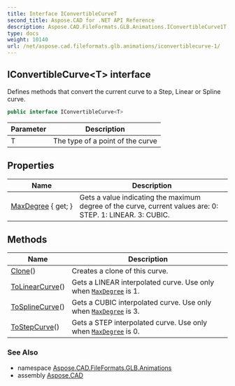 ```yaml
---
title: Interface IConvertibleCurveT
second_title: Aspose.CAD for .NET API Reference
description: Aspose.CAD.FileFormats.GLB.Animations.IConvertibleCurve1T interface. Defines methods that convert the current curve to a Step Linear or Spline curve
type: docs
weight: 10140
url: /net/aspose.cad.fileformats.glb.animations/iconvertiblecurve-1/
---
```

## IConvertibleCurve&lt;T&gt; interface

Defines methods that convert the current curve to a Step, Linear or Spline curve.

```csharp
public interface IConvertibleCurve<T>
```

| Parameter | Description |
| --- | --- |
| T | The type of a point of the curve |

## Properties

| Name | Description |
| --- | --- |
| [MaxDegree](../../aspose.cad.fileformats.glb.animations/iconvertiblecurve-1/maxdegree/) { get; } | Gets a value indicating the maximum degree of the curve, current values are: 0: STEP. 1: LINEAR. 3: CUBIC. |

## Methods

| Name | Description |
| --- | --- |
| [Clone](../../aspose.cad.fileformats.glb.animations/iconvertiblecurve-1/clone/)() | Creates a clone of this curve. |
| [ToLinearCurve](../../aspose.cad.fileformats.glb.animations/iconvertiblecurve-1/tolinearcurve/)() | Gets a LINEAR interpolated curve. Use only when [`MaxDegree`](./maxdegree/) is 1. |
| [ToSplineCurve](../../aspose.cad.fileformats.glb.animations/iconvertiblecurve-1/tosplinecurve/)() | Gets a CUBIC interpolated curve. Use only when [`MaxDegree`](./maxdegree/) is 3. |
| [ToStepCurve](../../aspose.cad.fileformats.glb.animations/iconvertiblecurve-1/tostepcurve/)() | Gets a STEP interpolated curve. Use only when [`MaxDegree`](./maxdegree/) is 0. |

### See Also

* namespace [Aspose.CAD.FileFormats.GLB.Animations](../../aspose.cad.fileformats.glb.animations/)
* assembly [Aspose.CAD](../../)


